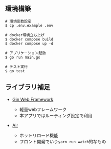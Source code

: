 ## 環境構築

```
# 環境変数設定
$ cp .env.example .env

# docker環境立ち上げ
$ docker compose build
$ docker compose up -d

# アプリケーション起動
$ go run main.go

# テスト実行
$ go test
```

## ライブラリ補足

- [Gin Web Framework](https://gin-gonic.com/ja/docs/)
  - 軽量webフレームワーク
  - 本アプリではルーティング設定で利用

- [Air](https://github.com/cosmtrek/air)
  - ホットリロード機能
  - フロント開発でいう`yarn run watch`的なもの